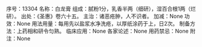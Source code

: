 序号：13304
名称：白龙膏
组成：腻粉1分，乳香半两（细研），湿百合根1两（烂研）。
出处：《圣惠》卷六十五。
主治：诸恶疮肿，人不识者。
加减：None
功效：None
用法用量：每用先以盐浆水净洗疮，以厚纸涂药于上，日2次。
制备方法：上药相和研令匀熟。
临床应用：None
各家论述：None
用药禁忌：None
附注：None
